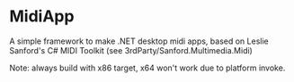 # MidiApp
A simple framework to make .NET desktop midi apps, based on Leslie Sanford's C# MIDI Toolkit (see 3rdParty/Sanford.Multimedia.Midi)

Note: always build with x86 target, x64 won't work due to platform invoke.

